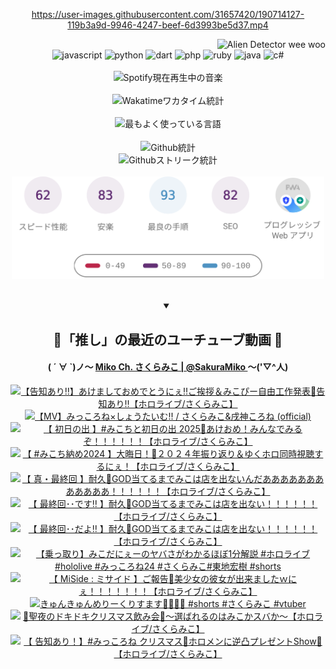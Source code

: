 <!-- START: HERO IMAGE GIF ////////// ////////// ////////// -->
<!-- <img src="@/../assets/img/gaming/ghost-of-tsushima.gif" width="100%"  alt="nellyXinwei's Hero Gif Image"/> -->
<!-- END: HERO IMAGE GIF ////////// ////////// ////////// -->

<div align="center" >  
  
<!-- START:ワンピース 第1015話「ルフィはRED ROCを使う」 -->
<https://user-images.githubusercontent.com/31657420/190714127-119b3a9d-9946-4247-beef-6d3993be5d37.mp4>
<!-- END:ワンピース 第1015話「ルフィはRED ROCを使う」 -->

<!-- START:VISITOR COUNTER -->
<div width="100%" align="right">
<img src="https://komarev.com/ghpvc/?username=nellyXinwei&label=🛸&color=grey&style=for-the-badge&labelcolor=ffffff" alt="Alien Detector wee woo"/>
</div>
<!-- END:VISITOR COUNTER -->

<!-- START: PROGRAMMING LANGUAGES -->
<!-- 色彩 Color Scheme:
#961E3A, #8A0D42, #5A0640, #4F265E, #2B355A, #3E759B, #CC4246,
#BB2649, #AD1052, #700750, #633075, #364270, #4E92C2, #FF5357
Sauce: https://www.webcreatorbox.com/inspiration/pantone-2023
-->

<img src="https://img.shields.io/badge/javascript%20-%23BB2649.svg?&style=for-the-badge&logo=javascript&logoColor=white&labelColor=961E3A" alt="javascript"/>
<img src="https://img.shields.io/badge/python%20-%23AD1052.svg?&style=for-the-badge&logo=python&logoColor=white&labelColor=8A0D42" alt="python" />
<img src="https://img.shields.io/badge/dart%20-%23700750.svg?&style=for-the-badge&logo=dart&logoColor=white&labelColor=5A0640" alt="dart"/>
<img src="https://img.shields.io/badge/php%20-%23633075.svg?&style=for-the-badge&logo=php&logoColor=white&labelColor=4F265E" alt="php"/>
<img src="https://img.shields.io/badge/ruby%20-%23364270.svg?&style=for-the-badge&logo=ruby&logoColor=white&labelColor=2B355A" alt="ruby"/>
<img src="https://img.shields.io/badge/java%20-%234E92C2.svg?&style=for-the-badge&logo=openjdk&logoColor=white&labelColor=3E759B" alt="java"/>
<img src="https://img.shields.io/badge/c%23-%23FF5357.svg?style=for-the-badge&logo=c-sharp&logoColor=white&labelColor=CC4246" alt="c#"/>  
<!-- END: PROGRAMMING LANGUAGES -->

<br>
<br>

<!-- START: MUSIC STATUS -->
  <!-- <a href="https://newojima-gsrs-20220114.vercel.app/api/now-playing?open">
    <img src="https://newojima-gsrs-20220114.vercel.app/api/now-playing" alt="Spotify現在再生中の音楽">
  </a> -->
  <img src="https://newojima-grss-20230114.vercel.app/api/spotify?border_color=transparent" alt="Spotify現在再生中の音楽" width="280px">
<!-- END: MUSIC STATUS -->

<br>
<br>

<!-- START: GITHUB STATUS -->
<!-- 色彩 Color Scheme:  #BB2649, #AD1052, #700750, #633075 -->
<img align="center" src="https://newojima-grs-20230109.vercel.app/api/wakatime?username=newojima&layout=compact&langs_count=10&locale=ja&hide_title=false&title_color=fff&hide_border=true&text_color=fff&bg_color=BB2649,BB2649,633075,633075&hide=other,css,html,bash,xml,git%20config,makefile,properties,yaml,markdown,text,json,jsx" alt="Wakatimeワカタイム統計" width="500px"/>

<br>
<br>

<!-- 色彩 Color Scheme:  #633075, #364270, #4E92C2 -->
  <img align="center" src="https://newojima-grs-20230109.vercel.app/api/top-langs?username=newojima&layout=compact&text_color=fff&icon_color=fff&hide_border=true&&locale=ja&hide_title=false&title_color=fff&include_all_commits=true&card_width=445&langs_count=11&hide=c%23,powershell,shaderlab,hlsl,makefile,jupyter%20notebook,python,html,css,shell,batchfile,less,liquid,hack,scss&bg_color=4F265E,633075,4E92C2" alt="最もよく使っている言語" width="500px"/>

<br>
<br>

<!-- 色彩 Color Scheme:  #4E92C2, #FF5357 -->
  <img align="center" src="https://newojima-grs-20230109.vercel.app/api?username=newojima&rank_icon=github&show_icons=true&&locale=ja&title_color=fff&text_color=fff&icon_color=fff&hide_border=true&hide_title=false&count_private=true&include_all_commits=true&card_width=495&disable_animations=true&bg_color=4E92C2,4E92C2,FF5357" alt="Github統計" width="500px"/>

<br>

<img align="center" src="https://streak-stats.demolab.com?user=newojima&theme=dark&hide_border=true&locale=ja&ring=BB2649&stroke=222222&background=151515&sideLabels=BB2649&currStreakLabel=ffffff&border=BB2649&fire=FF5357&currStreakNum=ffffff&sideNums=FF5357&dates=ffffff" alt="Githubストリーク統計" width="500px"/>

<br>
<br>

  <img align="center" width="500px" src="@/../assets/img/page-insights.svg" alt="Githubページの洞察"/>
  
</div>
<!-- END: GITHUB STATUS -->

<br>
<br>

<div align="center">
<details open>
  <summary>

  </summary>

  <h2 align="center">🌸「推し」の最近のユーチューブ動画 🌸</h2>
  <h4>
  ( ´ ∀ `)ノ～ 
  <a href="https://www.youtube.com/@SakuraMiko">Miko Ch. さくらみこ | @SakuraMiko
  </a>
   ～('▽^人)
  </h4>

  <!-- BEGIN YOUTUBE-CARDS -->
<a href="https://www.youtube.com/watch?v=S-FIuBHFhbU"><img src="https://ytcards.demolab.com/?id=S-FIuBHFhbU&title=%E3%80%90%E5%91%8A%E7%9F%A5%E3%81%82%E3%82%8A%E2%80%BC%E3%80%91%E3%81%82%E3%81%91%E3%81%BE%E3%81%97%E3%81%A6%E3%81%8A%E3%82%81%E3%81%A7%E3%81%A8%E3%81%86%E3%81%AB%E3%81%87%E2%80%BC%E3%81%94%E6%8C%A8%E6%8B%B6%EF%BC%86%E3%81%BF%E3%81%93%E3%81%B4%E3%83%BC%E8%87%AA%E7%94%B1%E5%B7%A5%E4%BD%9C%E7%99%BA%E8%A1%A8%F0%9F%8C%B8%E5%91%8A%E7%9F%A5%E3%81%82%E3%82%8A%E2%80%BC%E3%80%90%E3%83%9B%E3%83%AD%E3%83%A9%E3%82%A4%E3%83%96%2F%E3%81%95%E3%81%8F%E3%82%89%E3%81%BF%E3%81%93%E3%80%91&lang=ja&timestamp=1735719292&background_color=%230d1117&title_color=%23ffffff&stats_color=%23dedede&max_title_lines=1&width=187&border_radius=5&duration=0" alt="【告知あり‼】あけましておめでとうにぇ‼ご挨拶＆みこぴー自由工作発表🌸告知あり‼【ホロライブ/さくらみこ】" title="【告知あり‼】あけましておめでとうにぇ‼ご挨拶＆みこぴー自由工作発表🌸告知あり‼【ホロライブ/さくらみこ】"></a>
<a href="https://www.youtube.com/watch?v=5OtgLEKKC_Y"><img src="https://ytcards.demolab.com/?id=5OtgLEKKC_Y&title=%E3%80%90MV%E3%80%91%E3%81%BF%E3%81%A3%E3%81%93%E3%82%8D%E3%81%AD%C3%97%E3%81%97%E3%82%87%E3%81%86%E3%81%9F%E3%81%84%E3%82%80%21%21+%2F+%E3%81%95%E3%81%8F%E3%82%89%E3%81%BF%E3%81%93%26%E6%88%8C%E7%A5%9E%E3%81%93%E3%82%8D%E3%81%AD+%28official%29&lang=ja&timestamp=1735732806&background_color=%230d1117&title_color=%23ffffff&stats_color=%23dedede&max_title_lines=1&width=187&border_radius=5&duration=299" alt="【MV】みっころね×しょうたいむ!! / さくらみこ&戌神ころね (official)" title="【MV】みっころね×しょうたいむ!! / さくらみこ&戌神ころね (official)"></a>
<a href="https://www.youtube.com/watch?v=NDfliNBq4UA"><img src="https://ytcards.demolab.com/?id=NDfliNBq4UA&title=%E3%80%90+%E5%88%9D%E6%97%A5%E3%81%AE%E5%87%BA+%E3%80%91%23%E3%81%BF%E3%81%93%E3%81%A1%E3%81%A8%E5%88%9D%E6%97%A5%E3%81%AE%E5%87%BA+2025%F0%9F%8E%8D%E3%81%82%E3%81%91%E3%81%8A%E3%82%81%EF%BC%81%E3%81%BF%E3%82%93%E3%81%AA%E3%81%A7%E3%81%BF%E3%82%8B%E3%81%9E%EF%BC%81%EF%BC%81%EF%BC%81%EF%BC%81%EF%BC%81%EF%BC%81%E3%80%90%E3%83%9B%E3%83%AD%E3%83%A9%E3%82%A4%E3%83%96%2F%E3%81%95%E3%81%8F%E3%82%89%E3%81%BF%E3%81%93%E3%80%91&lang=ja&timestamp=1735688027&background_color=%230d1117&title_color=%23ffffff&stats_color=%23dedede&max_title_lines=1&width=187&border_radius=5&duration=8671" alt="【 初日の出 】#みこちと初日の出 2025🎍あけおめ！みんなでみるぞ！！！！！！【ホロライブ/さくらみこ】" title="【 初日の出 】#みこちと初日の出 2025🎍あけおめ！みんなでみるぞ！！！！！！【ホロライブ/さくらみこ】"></a>
<a href="https://www.youtube.com/watch?v=X3gDtIm6j0k"><img src="https://ytcards.demolab.com/?id=X3gDtIm6j0k&title=%E3%80%90+%23%E3%81%BF%E3%81%93%E3%81%A1%E7%B4%8D%E3%82%812024+%E3%80%91%E5%A4%A7%E6%99%A6%E6%97%A5%EF%BC%81%F0%9F%8E%8D%EF%BC%92%EF%BC%90%EF%BC%92%EF%BC%94%E5%B9%B4%E6%8C%AF%E3%82%8A%E8%BF%94%E3%82%8A%EF%BC%86%E3%82%86%E3%81%8F%E3%83%9B%E3%83%AD%E5%90%8C%E6%99%82%E8%A6%96%E8%81%B4%E3%81%99%E3%82%8B%E3%81%AB%E3%81%87%EF%BC%81%E3%80%90%E3%83%9B%E3%83%AD%E3%83%A9%E3%82%A4%E3%83%96%2F%E3%81%95%E3%81%8F%E3%82%89%E3%81%BF%E3%81%93%E3%80%91&lang=ja&timestamp=1735651183&background_color=%230d1117&title_color=%23ffffff&stats_color=%23dedede&max_title_lines=1&width=187&border_radius=5&duration=17689" alt="【 #みこち納め2024 】大晦日！🎍２０２４年振り返り＆ゆくホロ同時視聴するにぇ！【ホロライブ/さくらみこ】" title="【 #みこち納め2024 】大晦日！🎍２０２４年振り返り＆ゆくホロ同時視聴するにぇ！【ホロライブ/さくらみこ】"></a>
<a href="https://www.youtube.com/watch?v=_0Cie6NKNhs"><img src="https://ytcards.demolab.com/?id=_0Cie6NKNhs&title=%E3%80%90+%E7%9C%9F%E3%83%BB%E6%9C%80%E7%B5%82%E5%9B%9E+%E3%80%91%E8%80%90%E4%B9%85%F0%9F%8E%B0GOD%E5%BD%93%E3%81%A6%E3%82%8B%E3%81%BE%E3%81%A7%E3%81%BF%E3%81%93%E3%81%AF%E5%BA%97%E3%82%92%E5%87%BA%E3%81%AA%E3%81%84%E3%82%93%E3%81%A0%E3%81%82%E3%81%82%E3%81%82%E3%81%82%E3%81%82%E3%81%82%E3%81%82%E3%81%82%E3%81%82%E3%81%82%E3%81%82%E3%81%82%EF%BC%81%EF%BC%81%EF%BC%81%EF%BC%81%EF%BC%81%EF%BC%81%E3%80%90%E3%83%9B%E3%83%AD%E3%83%A9%E3%82%A4%E3%83%96%2F%E3%81%95%E3%81%8F%E3%82%89%E3%81%BF%E3%81%93%E3%80%91&lang=ja&timestamp=1735608376&background_color=%230d1117&title_color=%23ffffff&stats_color=%23dedede&max_title_lines=1&width=187&border_radius=5&duration=42735" alt="【 真・最終回 】耐久🎰GOD当てるまでみこは店を出ないんだああああああああああああ！！！！！！【ホロライブ/さくらみこ】" title="【 真・最終回 】耐久🎰GOD当てるまでみこは店を出ないんだああああああああああああ！！！！！！【ホロライブ/さくらみこ】"></a>
<a href="https://www.youtube.com/watch?v=wk2EDXOi9KA"><img src="https://ytcards.demolab.com/?id=wk2EDXOi9KA&title=%E3%80%90+%E6%9C%80%E7%B5%82%E5%9B%9E%EF%BD%A5%EF%BD%A5%E3%81%A7%E3%81%99%E2%80%BC+%E3%80%91%E8%80%90%E4%B9%85%F0%9F%8E%B0GOD%E5%BD%93%E3%81%A6%E3%82%8B%E3%81%BE%E3%81%A7%E3%81%BF%E3%81%93%E3%81%AF%E5%BA%97%E3%82%92%E5%87%BA%E3%81%AA%E3%81%84%EF%BC%81%EF%BC%81%EF%BC%81%EF%BC%81%EF%BC%81%EF%BC%81%E3%80%90%E3%83%9B%E3%83%AD%E3%83%A9%E3%82%A4%E3%83%96%2F%E3%81%95%E3%81%8F%E3%82%89%E3%81%BF%E3%81%93%E3%80%91&lang=ja&timestamp=1735527243&background_color=%230d1117&title_color=%23ffffff&stats_color=%23dedede&max_title_lines=1&width=187&border_radius=5&duration=16861" alt="【 最終回･･です‼ 】耐久🎰GOD当てるまでみこは店を出ない！！！！！！【ホロライブ/さくらみこ】" title="【 最終回･･です‼ 】耐久🎰GOD当てるまでみこは店を出ない！！！！！！【ホロライブ/さくらみこ】"></a>
<a href="https://www.youtube.com/watch?v=wWWSFzf8c0E"><img src="https://ytcards.demolab.com/?id=wWWSFzf8c0E&title=%E3%80%90+%E6%9C%80%E7%B5%82%E5%9B%9E%EF%BD%A5%EF%BD%A5%E3%81%A0%E3%82%88%E2%80%BC+%E3%80%91%E8%80%90%E4%B9%85%F0%9F%8E%B0GOD%E5%BD%93%E3%81%A6%E3%82%8B%E3%81%BE%E3%81%A7%E3%81%BF%E3%81%93%E3%81%AF%E5%BA%97%E3%82%92%E5%87%BA%E3%81%AA%E3%81%84%EF%BC%81%EF%BC%81%EF%BC%81%EF%BC%81%EF%BC%81%EF%BC%81%E3%80%90%E3%83%9B%E3%83%AD%E3%83%A9%E3%82%A4%E3%83%96%2F%E3%81%95%E3%81%8F%E3%82%89%E3%81%BF%E3%81%93%E3%80%91&lang=ja&timestamp=1735510954&background_color=%230d1117&title_color=%23ffffff&stats_color=%23dedede&max_title_lines=1&width=187&border_radius=5&duration=42899" alt="【 最終回･･だよ‼ 】耐久🎰GOD当てるまでみこは店を出ない！！！！！！【ホロライブ/さくらみこ】" title="【 最終回･･だよ‼ 】耐久🎰GOD当てるまでみこは店を出ない！！！！！！【ホロライブ/さくらみこ】"></a>
<a href="https://www.youtube.com/watch?v=fxVwoO66gTo"><img src="https://ytcards.demolab.com/?id=fxVwoO66gTo&title=%E3%80%90%E4%B9%97%E3%81%A3%E5%8F%96%E3%82%8A%E3%80%91%E3%81%BF%E3%81%93%E3%81%A0%E3%81%AB%E3%81%87%E3%83%BC%E3%81%AE%E3%83%A4%E3%83%90%E3%81%95%E3%81%8C%E3%82%8F%E3%81%8B%E3%82%8B%E3%81%BB%E3%81%BC1%E5%88%86%E8%A7%A3%E8%AA%AC+%23%E3%83%9B%E3%83%AD%E3%83%A9%E3%82%A4%E3%83%96+%23hololive+%23%E3%81%BF%E3%81%A3%E3%81%93%E3%82%8D%E3%81%AD24+%23%E3%81%95%E3%81%8F%E3%82%89%E3%81%BF%E3%81%93%23%E6%9D%B1%E5%9C%B0%E5%AE%8F%E6%A8%B9+%23shorts&lang=ja&timestamp=1735462842&background_color=%230d1117&title_color=%23ffffff&stats_color=%23dedede&max_title_lines=1&width=187&border_radius=5&duration=61" alt="【乗っ取り】みこだにぇーのヤバさがわかるほぼ1分解説 #ホロライブ #hololive #みっころね24 #さくらみこ#東地宏樹 #shorts" title="【乗っ取り】みこだにぇーのヤバさがわかるほぼ1分解説 #ホロライブ #hololive #みっころね24 #さくらみこ#東地宏樹 #shorts"></a>
<a href="https://www.youtube.com/watch?v=QWSGTfX6wHQ"><img src="https://ytcards.demolab.com/?id=QWSGTfX6wHQ&title=%E3%80%90+MiSide+%3A+%E3%83%9F%E3%82%B5%E3%82%A4%E3%83%89+%E3%80%91%E3%81%94%E5%A0%B1%E5%91%8A%F0%9F%92%93%E7%BE%8E%E5%B0%91%E5%A5%B3%E3%81%AE%E5%BD%BC%E5%A5%B3%E3%81%8C%E5%87%BA%E6%9D%A5%E3%81%BE%E3%81%97%E3%81%9F%EF%BD%97%E3%81%AB%E3%81%87%EF%BC%81%EF%BC%81%EF%BC%81%EF%BC%81%EF%BC%81%EF%BC%81%EF%BC%81%E3%80%90%E3%83%9B%E3%83%AD%E3%83%A9%E3%82%A4%E3%83%96%2F%E3%81%95%E3%81%8F%E3%82%89%E3%81%BF%E3%81%93%E3%80%91&lang=ja&timestamp=1735230987&background_color=%230d1117&title_color=%23ffffff&stats_color=%23dedede&max_title_lines=1&width=187&border_radius=5&duration=19001" alt="【 MiSide : ミサイド 】ご報告💓美少女の彼女が出来ましたｗにぇ！！！！！！！【ホロライブ/さくらみこ】" title="【 MiSide : ミサイド 】ご報告💓美少女の彼女が出来ましたｗにぇ！！！！！！！【ホロライブ/さくらみこ】"></a>
<a href="https://www.youtube.com/watch?v=1F8m2BOsKbc"><img src="https://ytcards.demolab.com/?id=1F8m2BOsKbc&title=%E3%81%8D%E3%82%85%E3%82%93%E3%81%8D%E3%82%85%E3%82%93%E3%82%81%E3%82%8A%E3%83%BC%E3%81%8F%E3%82%8A%E3%81%99%E3%81%BE%E3%81%99%F0%9F%8E%84%F0%9F%AB%B6%F0%9F%8F%BB%F0%9F%A4%8D+%23shorts+%23%E3%81%95%E3%81%8F%E3%82%89%E3%81%BF%E3%81%93+%23vtuber&lang=ja&timestamp=1735123800&background_color=%230d1117&title_color=%23ffffff&stats_color=%23dedede&max_title_lines=1&width=187&border_radius=5&duration=30" alt="きゅんきゅんめりーくりすます🎄🫶🏻🤍 #shorts #さくらみこ #vtuber" title="きゅんきゅんめりーくりすます🎄🫶🏻🤍 #shorts #さくらみこ #vtuber"></a>
<a href="https://www.youtube.com/watch?v=lsAENuPBVxE"><img src="https://ytcards.demolab.com/?id=lsAENuPBVxE&title=%F0%9F%92%9E%E8%81%96%E5%A4%9C%E3%81%AE%E3%83%89%E3%82%AD%E3%83%89%E3%82%AD%E3%82%AF%E3%83%AA%E3%82%B9%E3%83%9E%E3%82%B9%E9%A3%B2%E3%81%BF%E4%BC%9A%F0%9F%92%9E%EF%BD%9E%E9%81%B8%E3%81%B0%E3%82%8C%E3%82%8B%E3%81%AE%E3%81%AF%E3%81%BF%E3%81%93%E3%81%8B%E3%82%B9%E3%83%90%E3%81%8B%EF%BD%9E%E3%80%90%E3%83%9B%E3%83%AD%E3%83%A9%E3%82%A4%E3%83%96%2F%E3%81%95%E3%81%8F%E3%82%89%E3%81%BF%E3%81%93%E3%80%91&lang=ja&timestamp=1735046433&background_color=%230d1117&title_color=%23ffffff&stats_color=%23dedede&max_title_lines=1&width=187&border_radius=5&duration=4100" alt="💞聖夜のドキドキクリスマス飲み会💞～選ばれるのはみこかスバか～【ホロライブ/さくらみこ】" title="💞聖夜のドキドキクリスマス飲み会💞～選ばれるのはみこかスバか～【ホロライブ/さくらみこ】"></a>
<a href="https://www.youtube.com/watch?v=E7zFUyyaZF0"><img src="https://ytcards.demolab.com/?id=E7zFUyyaZF0&title=%E3%80%90+%E5%91%8A%E7%9F%A5%E3%81%82%E3%82%8A%EF%BC%81%E3%80%91%23%E3%81%BF%E3%81%A3%E3%81%93%E3%82%8D%E3%81%AD+%E3%82%AF%E3%83%AA%E3%82%B9%E3%83%9E%E3%82%B9%F0%9F%8E%84%E3%83%9B%E3%83%AD%E3%83%A1%E3%83%B3%E3%81%AB%E9%80%86%E5%87%B8%E3%83%97%E3%83%AC%E3%82%BC%E3%83%B3%E3%83%88Show%F0%9F%8E%81%E3%80%90%E3%83%9B%E3%83%AD%E3%83%A9%E3%82%A4%E3%83%96%2F%E3%81%95%E3%81%8F%E3%82%89%E3%81%BF%E3%81%93%E3%80%91&lang=ja&timestamp=1734964616&background_color=%230d1117&title_color=%23ffffff&stats_color=%23dedede&max_title_lines=1&width=187&border_radius=5&duration=5308" alt="【 告知あり！】#みっころね クリスマス🎄ホロメンに逆凸プレゼントShow🎁【ホロライブ/さくらみこ】" title="【 告知あり！】#みっころね クリスマス🎄ホロメンに逆凸プレゼントShow🎁【ホロライブ/さくらみこ】"></a>
<!-- END YOUTUBE-CARDS -->

</div>
  
</details>
